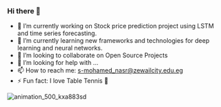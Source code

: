 ### Hi there 👋

<!--
**nasremp/nasremp** is a ✨ _special_ ✨ repository because its `README.md` (this file) appears on your GitHub profile.

Here are some ideas to get you started:
-->
- 🔭 I’m currently working on Stock price prediction project using LSTM and time series forecasting.
- 🌱 I’m currently learning new frameworks and technologies for deep learning and neural networks.
- 👯 I’m looking to collaborate on Open Source Projects
- 🤔 I’m looking for help with ...
- 📫 How to reach me: s-mohamed_nasr@zewailcity.edu.eg
- ⚡ Fun fact: I love Table Tennis 🏓

![animation_500_kxa883sd](https://user-images.githubusercontent.com/63264076/170476316-80e6b933-f9fa-43e8-aa9a-ea387325162b.gif)
